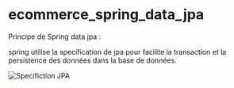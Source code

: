 # ecommerce_spring_data_jpa

Principe de Spring data jpa :

spring utilise la specification de jpa pour facilite la transaction et la persistence des données dans la base de données.  

![Specifiction JPA](https://user-images.githubusercontent.com/26189475/86962598-2bc35000-c131-11ea-9881-93f7551342bd.jpg)
